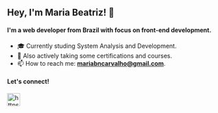 

<h2 align="left">Hey, I'm Maria Beatriz! 👋</h2> 

<h4 align="left">I'm a web developer from Brazil with focus on front-end development.</h4>

- 🎓 Currently studing System Analysis and Development.
- 🤔 Also actively taking some certifications and courses.
- 📫 How to reach me: **mariabncarvalho@gmail.com**.


<h4 align="left">Let's connect!</h4>
<p align="left">
<a href="https://www.linkedin.com/in/maria-beatriz-carvalho/" target="blank"><img src="https://cdn.jsdelivr.net/gh/devicons/devicon/icons/linkedin/linkedin-original.svg" alt="https://www.linkedin.com/in/maria-beatriz-carvalho/" height="30" width="30" /></a>
<a href="https://www.instagram.com/mariasbeatriz/" target="blank">
  

<!--- <h4 align="left">Languages and Tools:</h4>
<p align="left"> <a href="https://www.w3.org/html/" target="_blank" rel="noreferrer"> <img src="https://raw.githubusercontent.com/devicons/devicon/master/icons/html5/html5-original-wordmark.svg" alt="html5" width="30" height="30"/> </a> <a href="https://developer.mozilla.org/en-US/docs/Web/JavaScript" target="_blank" rel="noreferrer"> <img src="https://raw.githubusercontent.com/devicons/devicon/master/icons/javascript/javascript-original.svg" alt="javascript" width="25" height="25"/> </a> </p> --->
